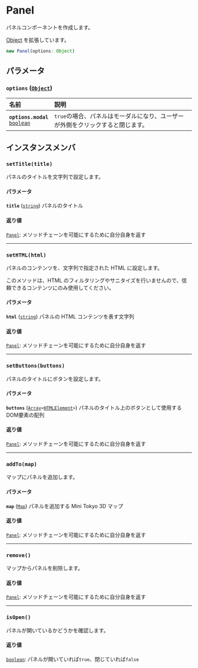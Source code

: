 # Panel

パネルコンポーネントを作成します。

[Object](https://developer.mozilla.org/docs/Web/JavaScript/Reference/Global_Objects/Object) を拡張しています。

```js
new Panel(options: Object)
```

## パラメータ

### **`options`** ([`Object`](https://developer.mozilla.org/docs/Web/JavaScript/Reference/Global_Objects/Object))

名前 | 説明
:-- | :--
**`options.modal`**<br>[`boolean`](https://developer.mozilla.org/docs/Web/JavaScript/Reference/Global_Objects/Boolean) | `true`の場合、パネルはモーダルになり、ユーザーが外側をクリックすると閉じます。

## インスタンスメンバ

### **`setTitle(title)`**

パネルのタイトルを文字列で設定します。

#### パラメータ

**`title`** ([`string`](https://developer.mozilla.org/docs/Web/JavaScript/Reference/Global_Objects/String)) パネルのタイトル

#### 返り値

[`Panel`](./panel.md): メソッドチェーンを可能にするために自分自身を返す

---

### **`setHTML(html)`**

パネルのコンテンツを、文字列で指定された HTML に設定します。

このメソッドは、HTML のフィルタリングやサニタイズを行いませんので、信頼できるコンテンツにのみ使用してください。

#### パラメータ

**`html`** ([`string`](https://developer.mozilla.org/docs/Web/JavaScript/Reference/Global_Objects/String)) パネルの HTML コンテンツを表す文字列

#### 返り値

[`Panel`](./panel.md): メソッドチェーンを可能にするために自分自身を返す

---

### **`setButtons(buttons)`**

パネルのタイトルにボタンを設定します。

#### パラメータ

**`buttons`** ([`Array`](./map.md)`<`[`HTMLElement`](https://developer.mozilla.org/docs/Web/HTML/Element)`>`) パネルのタイトル上のボタンとして使用するDOM要素の配列

#### 返り値

[`Panel`](./panel.md): メソッドチェーンを可能にするために自分自身を返す

---

### **`addTo(map)`**

マップにパネルを追加します。

#### パラメータ

**`map`** ([`Map`](./map.md)) パネルを追加する Mini Tokyo 3D マップ

#### 返り値

[`Panel`](./panel.md): メソッドチェーンを可能にするために自分自身を返す

---

### **`remove()`**

マップからパネルを削除します。

#### 返り値

[`Panel`](./panel.md): メソッドチェーンを可能にするために自分自身を返す

---

### **`isOpen()`**

パネルが開いているかどうかを確認します。

#### 返り値

[`boolean`](https://developer.mozilla.org/docs/Web/JavaScript/Reference/Global_Objects/Boolean): パネルが開いていれば`true`、閉じていれば`false`
